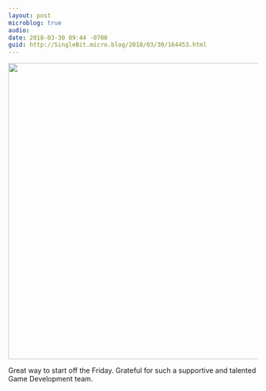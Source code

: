 ```yaml
---
layout: post
microblog: true
audio: 
date: 2018-03-30 09:44 -0700
guid: http://SingleBit.micro.blog/2018/03/30/164453.html
---
```

<img src="http://www.gabrielcornish.com/uploads/2018/c98b49ea82.jpg" width="600" height="600" />

Great way to start off the Friday. Grateful for such a supportive and talented Game Development team.
